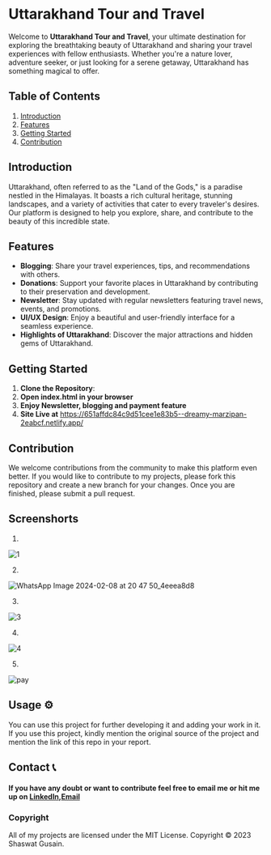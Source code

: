 # Uttarakhand Tour and Travel

Welcome to **Uttarakhand Tour and Travel**, your ultimate destination for exploring the breathtaking beauty of Uttarakhand and sharing your travel experiences with fellow enthusiasts. Whether you're a nature lover, adventure seeker, or just looking for a serene getaway, Uttarakhand has something magical to offer.

## Table of Contents
1. [Introduction](#introduction)
2. [Features](#features)
3. [Getting Started](#getting-started)
4. [Contribution](#Contribution)

## Introduction

Uttarakhand, often referred to as the "Land of the Gods," is a paradise nestled in the Himalayas. It boasts a rich cultural heritage, stunning landscapes, and a variety of activities that cater to every traveler's desires. Our platform is designed to help you explore, share, and contribute to the beauty of this incredible state.

## Features

- **Blogging**: Share your travel experiences, tips, and recommendations with others.
- **Donations**: Support your favorite places in Uttarakhand by contributing to their preservation and development.
- **Newsletter**: Stay updated with regular newsletters featuring travel news, events, and promotions.
- **UI/UX Design**: Enjoy a beautiful and user-friendly interface for a seamless experience.
- **Highlights of Uttarakhand**: Discover the major attractions and hidden gems of Uttarakhand.

## Getting Started

1. **Clone the Repository**: 
2. **Open index.html in your browser**
3. **Enjoy Newsletter, blogging and payment feature**
4. **Site Live at** https://651affdc84c9d51cee1e83b5--dreamy-marzipan-2eabcf.netlify.app/

## Contribution
We welcome contributions from the community to make this platform even better. 
If you would like to contribute to my projects, please fork this repository and create a new branch for your changes. Once you are finished, please submit a pull request.

## Screenshorts
1. 
![1](https://github.com/NegiAdarsh/uttarakhand-tour/assets/100505819/d888a994-ee3b-4300-8c6c-c988d4bfe998)

2.
![WhatsApp Image 2024-02-08 at 20 47 50_4eeea8d8](https://github.com/abhayjoshi201/DevBhoomi-Tourism/assets/105213625/5a478bf4-29af-4016-9cf9-9a8203213b12)


3.
![3](https://github.com/NegiAdarsh/uttarakhand-tour/assets/100505819/e7a1b84c-6cda-452b-bc1d-42c09dd112ec)

4.
![4](https://github.com/NegiAdarsh/uttarakhand-tour/assets/100505819/aff3121d-d466-4368-b281-f72b5f227b7d)

5.
![pay](https://github.com/NegiAdarsh/uttarakhand-tour/assets/100505819/2f9d4e5e-7431-40fe-b9be-1a3109909806)


## Usage ⚙️
You can use this project for further developing it and adding your work in it. If you use this project, kindly mention the original source of the project and mention the link of this repo in your report.


## Contact 📞

#### If you have any doubt or want to contribute feel free to email me or hit me up on [LinkedIn](https://www.linkedin.com/in/shaswat-gusain-2924a324a),[Email](shaswatgusain1@gmail.com)


### Copyright

All of my projects are licensed under the MIT License. Copyright &copy; 2023 Shaswat Gusain.






